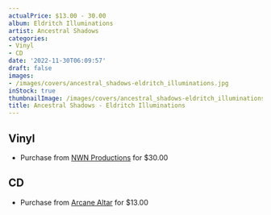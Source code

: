 ```yaml
---
actualPrice: $13.00 - 30.00
album: Eldritch Illuminations
artist: Ancestral Shadows
categories:
- Vinyl
- CD
date: '2022-11-30T06:09:57'
draft: false
images:
- /images/covers/ancestral_shadows-eldritch_illuminations.jpg
inStock: true
thumbnailImage: /images/covers/ancestral_shadows-eldritch_illuminations-thumb.jpg
title: Ancestral Shadows - Eldritch Illuminations
---
```


## Vinyl
* Purchase from [NWN Productions](http://shop.nwnprod.com/index.php?route=product/product&path=75&product_id=27775&sort=pd.name&order=ASC) for $30.00
## CD
* Purchase from [Arcane Altar](https://arcanealtar.bigcartel.com/product/ancestral-shadows-eldritch-illuminations-cd) for $13.00
